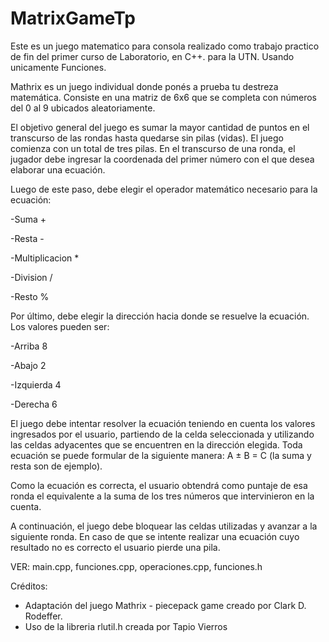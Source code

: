 # MatrixGameTp
Este es un juego matematico para consola realizado como trabajo practico de fin del primer curso de Laboratorio, en C++. para la UTN.
Usando unicamente Funciones.

Mathrix es un juego individual donde ponés a prueba tu destreza matemática. Consiste en
una matriz de 6x6 que se completa con números del 0 al 9 ubicados aleatoriamente.

El objetivo general del juego es sumar la mayor cantidad de puntos en el transcurso de las
rondas hasta quedarse sin pilas (vidas). El juego comienza con un total de tres pilas.
En el transcurso de una ronda, el jugador debe ingresar la coordenada del primer número
con el que desea elaborar una ecuación.

Luego de este paso, debe elegir el operador matemático necesario para la ecuación:

-Suma +

-Resta -

-Multiplicacion *

-Division /

-Resto %

Por último, debe elegir la dirección hacia donde se resuelve la ecuación. Los valores pueden
ser:

-Arriba 8

-Abajo 2

-Izquierda 4

-Derecha 6

El juego debe intentar resolver la ecuación teniendo en cuenta los valores ingresados por el
usuario, partiendo de la celda seleccionada y utilizando las celdas adyacentes que se
encuentren en la dirección elegida.
Toda ecuación se puede formular de la siguiente manera: A ± B = C (la suma y resta son de ejemplo).

Como la ecuación es correcta, el usuario obtendrá como puntaje de esa ronda el equivalente
a la suma de los tres números que intervinieron en la cuenta.

A continuación, el juego debe bloquear las celdas utilizadas y avanzar a la siguiente ronda.
En caso de que se intente realizar una ecuación cuyo resultado no es correcto el usuario
pierde una pila.

VER:  main.cpp, funciones.cpp, operaciones.cpp, funciones.h

Créditos:
- Adaptación del juego Mathrix - piecepack game creado por Clark D. Rodeffer.
- Uso de la libreria rlutil.h creada por Tapio Vierros
